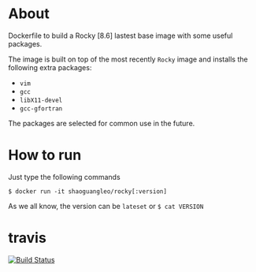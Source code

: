 # About

Dockerfile to build a Rocky [8.6] lastest base image with some useful packages.

The image is built on top of the most recently `Rocky` image and installs the following extra packages:

- `vim`
- `gcc`
- `libX11-devel`
- `gcc-gfortran`

The packages are selected for common use in the future. 

# How to run

Just type the following commands

```
$ docker run -it shaoguangleo/rocky[:version]
```

As we all know, the version can be `lateset` or `$ cat VERSION`

# travis

[![Build Status](https://www.travis-ci.org/shaoguangleo/docker-rocky.svg?branch=master)](https://www.travis-ci.org/shaoguangleo/docker-rocky)
